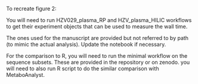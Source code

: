 To recreate figure 2:

You will need to run HZV029_plasma_RP and HZV_plasma_HILIC workflows to get their experiment objects that can be used to measure the wall time.

The ones used for the manuscript are provided but not referred to by path (to mimic the actual analysis). Update the notebook if necessary.

For the comparison to R, you will need to run the minimal workflow on the sequence subsets. These are provided in the repository or on zenodo. you will need to also run R script to do the similar comparison with MetaboAnalyst.